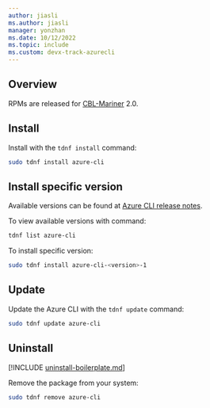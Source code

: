 ```yaml
---
author: jiasli
ms.author: jiasli
manager: yonzhan
ms.date: 10/12/2022
ms.topic: include
ms.custom: devx-track-azurecli
---
```


## Overview

RPMs are released for [CBL-Mariner](https://github.com/microsoft/CBL-Mariner) 2.0.

## Install

Install with the `tdnf install` command:

```bash
sudo tdnf install azure-cli
```

## Install specific version

Available versions can be found at [Azure CLI release notes](../release-notes-azure-cli.md).

To view available versions with command:

```bash
tdnf list azure-cli
```

To install specific version:

```bash
sudo tdnf install azure-cli-<version>-1
```

## Update

Update the Azure CLI with the `tdnf update` command:

```bash
sudo tdnf update azure-cli
```

## Uninstall

[!INCLUDE [uninstall-boilerplate.md](uninstall-boilerplate.md)]

Remove the package from your system:

```bash
sudo tdnf remove azure-cli
```

